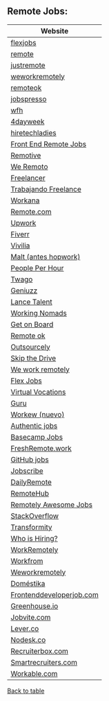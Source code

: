 ## Remote Jobs:

| Website |
| ------- |
|[flexjobs](https://flexjobs.com) |  
|[remote](https://remote.co/remote-jobs) |  
|[justremote](https://justremote.co) |  
|[weworkremotely](https://weworkremotely.com) |  
|[remoteok](https://remoteok.io) |  
|[jobspresso](https://jobspresso.co) |  
|[wfh](https://wfh.io) |  
|[4dayweek](https://4dayweek.io) |
|[hiretechladies](https://www.hiretechladies.com/)|
|[Front End Remote Jobs](https://frontendremotejobs.com/)|
|[Remotive](https://remotive.io/)|
|[We Remoto](https://weremoto.com/)|
|[Freelancer](http://www.freelancer.com/)|
|[Trabajando Freelance](http://www.trabajofreelance.com/)|
|[Workana](http://www.workana.es/jobs)|
|[Remote.com](https://remote.com/)|
|[Upwork](https://www.upwork.com/)|
|[Fiverr](https://www.fiverr.com/)|
|[Vivilia](http://vivilia.com/es)|
|[Malt (antes hopwork)](https://www.malt.es/)|
|[People Per Hour](http://www.peopleperhour/com/freelancers)|
|[Twago](ttps://www.twago.com/)|
|[Geniuzz](http://www.geniuzz.com/)|
|[Lance Talent](https://lancetalent.com/)|
|[Working Nomads](https://www.workingnomads.co/jobs)|
|[Get on Board](https://www.getonbrd.com/)|
|[Remote ok](https://remoteok.io/)|
|[Outsourcely](https://www.outsourcely.com/)|
|[Skip the Drive](https://www.skipthedrive.com/)|
|[We work remotely](https://weworkremotely.com/)|
|[Flex Jobs](https://www.flexjobs.com/)|
|[Virtual Vocations](https://www.virtualvocations.com/)|
|[Guru](https://www.guru.com/)|
|[Workew (nuevo)](https://workew.com)|
|[Authentic jobs](https://authenticjobs.com/#remote=true)|
|[Basecamp Jobs](https://basecamp.com/jobs)|
|[FreshRemote.work](https://freshremote.work/)|
|[GitHub jobs](https://jobs.github.com/positions?description=&location=remote)|
|[Jobscribe](https://jobscribe.co.nz)|
|[DailyRemote](https://dailyremote.com)|
|[RemoteHub](https://remotehub.io)|
|[Remotely Awesome Jobs](https://www.remotelyawesomejobs.com/)|
|[StackOverflow](https://stackoverflow.com/jobs?allowsremote=True)|
|[Transformity](https://www.transformify.org)|
|[Who is Hiring?](https://whoishiring.io)|
|[WorkRemotely](https://workremotely.io/)|
|[Workfrom](http://www.workfrom.co)|
|[Weworkremotely](https://weworkremotely.com)|
|[Doméstika](https://www.domestika.org/es/jobs/where/remote)|
|[Frontenddeveloperjob.com](https://www.google.es/search?q=site:frontenddeveloperjob.com+%2B+remote+ui+developer&safe=off&source=lnt&tbs=qdr:w&sa=X&ved=0ahUKEwims5PBoI_cAhVLthQKHZy_BzAQpwUIIA&biw=1920&bih=947)|
|[Greenhouse.io](https://www.google.es/search?q=site:greenhouse.io+%2B+remote+ui+developer&safe=off&source=lnt&tbs=qdr:w&sa=X&ved=0ahUKEwijv5qdoY_cAhWBShQKHU4UDbYQpwUIIA&biw=1920&bih=947)|
|[Jobvite.com](https://www.google.es/search?q=site:jobvite.com+%2B+remote+ui+developer&safe=off&source=lnt&tbs=qdr:w&sa=X&ved=0ahUKEwj75fPuoI_cAhXSERQKHdseB48QpwUIIA&biw=1920&bih=947)|
|[Lever.co](https://www.google.es/search?q=site:lever.co+%2B+remote+ui+developer&safe=off&source=lnt&tbs=qdr:w&sa=X&ved=0ahUKEwiPnJONoY_cAhUHnRQKHd6GBdcQpwUIIA&biw=1920&bih=947)|
|[Nodesk.co](https://www.google.es/search?q=site:nodesk.co+%2B+remote+ui+developer&safe=off&source=lnt&tbs=qdr:w&sa=X&ved=0ahUKEwiVobiMoI_cAhWLuBQKHbgNBtsQpwUIIA&biw=1920&bih=947)|
|[Recruiterbox.com](https://www.google.es/search?q=site:recruiterbox.com+%2B+remote+ui+developer&safe=off&source=lnt&tbs=qdr:w&sa=X&ved=0ahUKEwjkwNqxoI_cAhWF7xQKHbVzDQIQpwUIIA&biw=1920&bih=947)|
|[Smartrecruiters.com](https://www.google.es/search?q=site:.smartrecruiters.com+%2B+remote+ui+developer&safe=off&source=lnt&tbs=qdr:w&sa=X&ved=0ahUKEwjHhtivkvPaAhWB1xQKHYcjD24QpwUIIA&biw=1920&bih=949)|
|[Workable.com](https://www.google.es/search?q=site:workable.com+%2B+remote+ui+developer&safe=off&source=lnt&tbs=qdr:w&sa=X&ved=0ahUKEwjwkfL8oI_cAhUEthQKHRvDA6MQpwUIIA&biw=1920&bih=947)|

[Back to table](https://github.com/Miguel-Parra-M/MyResources/blob/main/README.md)
